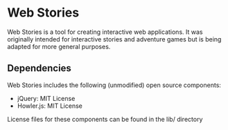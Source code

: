 # Web Stories

Web Stories is a tool for creating interactive web applications.
It was originally intended for interactive stories and adventure games
but is being adapted for more general purposes.

## Dependencies
Web Stories includes the following (unmodified) open source components:
- jQuery: MIT License
- Howler.js: MIT License

License files for these components can be found in the lib/ directory

